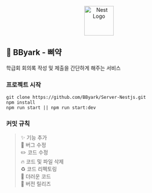 <p align="center">
  <a href="http://nestjs.com/" target="blank"><img src="https://nestjs.com/img/logo-small.svg" width="80" alt="Nest Logo" /></a>
</p>

## 🐤 BByark - 삐약
학급회 회의록 작성 및 제출을 간단하게 해주는 서비스

### 프로젝트 시작
    git clone https://github.com/BByark/Server-Nestjs.git
    npm install
    npm run start || npm run start:dev

### 커밋 규칙
> ✨ 기능 추가 <br>
🐛 버그 수정 <br>
✏️  코드 수정 <br>
🔥 코드 및 파일 삭제 <br>
♻️ 코드 리펙토링 <br>
💩 더러운 코드 <br>
🔖 버전 릴리즈 <br>